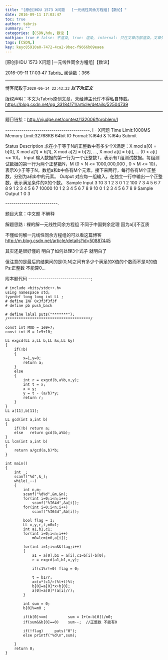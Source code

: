 ```yaml
---
title: "[原创]HDU 1573 X问题   [一元线性同余方程组]【数论】"
date: 2016-09-11 17:03:47
toc: true
author: tabris
summary: ""
categories: [CSDN,hdu, 数论 ]
mathjax: true # false: 不渲染, true: 渲染, internal: 只在文章内部渲染，文章列表中不渲染
tags: [CSDN,]
key: keyc85910a0-7472-4ca2-9bec-f9666b09eaea
---
```


[原创]HDU 1573 X问题   [一元线性同余方程组]【数论】

2016-09-11 17:03:47  [Tabris_](https://me.csdn.net/qq_33184171) 阅读数：366

---

博客爬取于`2020-06-14 22:43:23`
***以下为正文***

版权声明：本文为Tabris原创文章，未经博主允许不得私自转载。
https://blog.csdn.net/qq_33184171/article/details/52504739

<!-- more -->

---

题目链接：http://vjudge.net/contest/132006#problem/I

------------------------------------------.
I - X问题
Time Limit:1000MS     Memory Limit:32768KB     64bit IO Format:%I64d & %I64u
Submit
 
Status
Description
求在小于等于N的正整数中有多少个X满足：X mod a[0] = b[0], X mod a[1] = b[1], X mod a[2] = b[2], …, X mod a[i] = b[i], … (0 < a[i] <= 10)。
Input
输入数据的第一行为一个正整数T，表示有T组测试数据。每组测试数据的第一行为两个正整数N，M (0 < N <= 1000,000,000 , 0 < M <= 10)，表示X小于等于N，数组a和b中各有M个元素。接下来两行，每行各有M个正整数，分别为a和b中的元素。
Output
对应每一组输入，在独立一行中输出一个正整数，表示满足条件的X的个数。
Sample Input
3
10 3
1 2 3
0 1 2
100 7
3 4 5 6 7 8 9
1 2 3 4 5 6 7
10000 10
1 2 3 4 5 6 7 8 9 10
0 1 2 3 4 5 6 7 8 9
Sample Output
1
0
3

--------------------------.

题目大意：中文题 不解释

解题思路 : 
裸的解一元线性同余方程组
不同于中国剩余定理  因为a[i]不互质

不懂如何解一元线性同余方程组的可以看这篇博客 http://m.blog.csdn.net/article/details?id=50887445

其实还是很好懂的  明白了如何处理3个式子 就明白了

但注意的是最后的结果问的是(0,N]之间有多少个满足的X值的个数而不是X的值 Ps:正整数 不能算0...

附本题代码
-------------------------------;
```
# include <bits/stdc++.h>
using namespace std;
typedef long long int LL ;
# define INF 0x3f3f3f3f
# define pb push_back

# define lalal puts("*******");
/*************************************/

const int MOD = 1e9+7;
const int M = 1e5+10;

LL exgcd(LL a,LL b,LL &x,LL &y)
{
    if(!b)
    {
        x=1,y=0;
        return a;
    }
    else
    {
        int r = exgcd(b,a%b,x,y);
        int t = x;
        x = y;
        y = t - (a/b)*y;
        return r;
    }
}
LL a[11],b[11];

LL gcd(int a,int b)
{
    if(!b) return a;
    else   return gcd(b,a%b);
}
LL lcm(int a,int b)
{
    return a/gcd(a,b)*b;
}

int main()
{
    int _;
    scanf("%d",&_);
    while(_--)
    {
        int n,m;
        scanf("%d%d",&m,&n);
        for(int i=0;i<n;i++)
            scanf("%I64d",&a[i]);
        for(int i=0;i<n;i++)
            scanf("%I64d",&b[i]);

        bool flag = 1;
        LL x,y,r,t,m0=1;
        int a1,b1,c1;
        for(int i=0;i<n;i++)
            m0=lcm(m0,a[i]);
        
        for(int i=1;i<n&&flag;i++)
        {
            a1 = a[0],b1 = a[i],c1=b[i]-b[0];
            r = exgcd(a1,b1,x,y);

            if(c1%r!=0) flag = 0;

            t = b1/r;
            x=(x*(c1/r)%t+t)%t;
            b[0]=a[0]*x+b[0];
            a[0]=a[0]*(a[i]/r);
        }
        
        int sum = 0;
        b[0]%=m0 ;

        if(b[0]<=m)         sum = 1+(m-b[0])/m0;
        if(sum&&b[0]==0)    sum--;  //正整数 不能有0

        if(!flag)     puts("0");
        else printf("%d\n",sum);

    }
    return 0;
}



```

